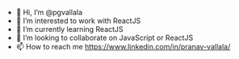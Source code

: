 - 👋 Hi, I’m @pgvallala
- 👀 I’m interested to work with ReactJS
- 🌱 I’m currently learning ReactJS
- 💞️ I’m looking to collaborate on JavaScript or ReactJS
- 📫 How to reach me https://www.linkedin.com/in/pranav-vallala/

<!---
pgvallala/pgvallala is a ✨ special ✨ repository because its `README.md` (this file) appears on your GitHub profile.
You can click the Preview link to take a look at your changes.
--->
